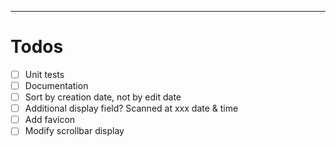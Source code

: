 ---

# Todos

- [ ] Unit tests
- [ ] Documentation
- [ ] Sort by creation date, not by edit date
- [ ] Additional display field? Scanned at xxx date & time
- [ ] Add favicon
- [ ] Modify scrollbar display
